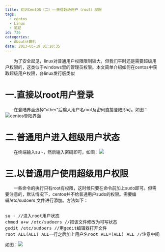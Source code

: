 ```yaml
---
title: 初识CentOS（二）——获得超级用户（root）权限
tags:
  - centos
  - Linux
  - 笔记
id: 736
categories:
  - About计算机
date: 2013-05-19 01:10:35
---
```


　　为了安全起见，linux对普通用户权限限制较大，但我们平时还是需要超级用户权限的，这类似于windows里的管理员权限。本文简单介绍如何在centos中获取超级用户权限，各linux发行版类似

# 一.直接以root用户登录

　　在登陆界面选择“other”后输入用户名root及密码直接登陆即可。如图：![centos登陆界面](http://www.itoldme.net/wordpress/wp-content/uploads/2013/12/20130519003908.png)

# 二.普通用户进入超级用户状态

　　在终端输入su -，然后输入密码即可，如图：![](http://www.itoldme.net/wordpress/wp-content/uploads/2013/12/20130519004434.png)

# 三.以普通用户使用超级用户权限

　　一些命令的执行只有root有权限，这时候只要在命令前加上sudo即可。但需要注意的，默认情况下，centos并不给普通用户sudo的权限。需要编辑/etc/sudoers 文件进行添加。方法如下：

<pre>  
su - //进入root用户状态
chmod a+w /etc/sudoers //把该文件修改为可写状态
gedit /etc/sudoers //用gedit编辑器打开文件
root ALL(ALL) ALL一行之后加上用户名root ALL=(ALL) ALL //注意中间的空格
</pre>

如图：![](http://www.itoldme.net/wordpress/wp-content/uploads/2013/12/20130519010140.png)